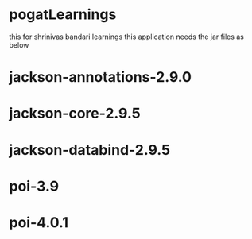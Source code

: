 # pogatLearnings
this for shrinivas bandari learnings
this application needs the jar files as below
  # jackson-annotations-2.9.0
  # jackson-core-2.9.5
  # jackson-databind-2.9.5
  # poi-3.9
  # poi-4.0.1


